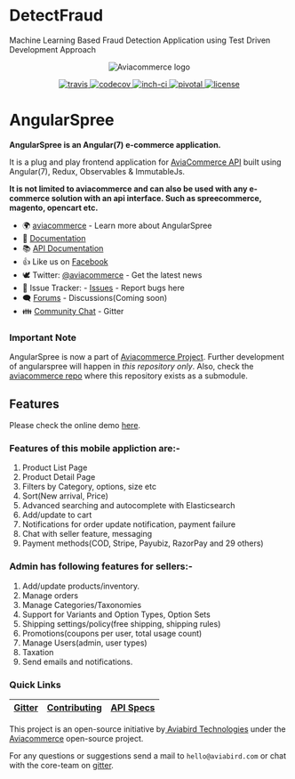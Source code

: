 # DetectFraud
Machine Learning Based Fraud Detection Application using Test Driven Development Approach

<p align="center">
    <img alt="Aviacommerce logo" title="Aviacommerce Logo" src="https://res.cloudinary.com/aviabird/image/upload/h_250/v1539065176/aviacommerce/logo/main.png">
</p>
<p align="center">
  <a href="https://travis-ci.com/aviacommerce/avia">
    <img src="https://travis-ci.com/aviacommerce/avia.svg?branch=develop" alt="travis" title="build-status"/>
  </a>
  <a href="https://codecov.io/gh/aviacommerce/avia">
    <img src="https://codecov.io/gh/aviacommerce/avia/branch/develop/graph/badge.svg" alt="codecov" title="coverage-status"/>
  </a>
  <a href="http://inch-ci.org/github/aviacommerce/avia">
    <img src="http://inch-ci.org/github/aviacommerce/avia.svg?branch=develop" alt="inch-ci" title="doc-status"/>
  </a>
  <a href="https://www.pivotaltracker.com/n/projects/2149807">
    <img src="http://res.cloudinary.com/zeus999/image/upload/c_limit,h_1041,w_1487/v1486457388/Yatrum%20Logo/pt-badge_ss3dyt.svg" alt="pivotal" title="project-tracker"/>
  </a>
   <a href="">
    <img src="https://img.shields.io/badge/license-MIT-brightgreen.svg?style=flat" alt="license" title="Software License"/>
  </a>
</p>

# AngularSpree

**AngularSpree is an Angular(7) e-commerce application.**

It is a plug and play frontend application for [AviaCommerce API](https://www.aviacommerce.org/docs/apis-getting-started.html) built using Angular(7), Redux, Observables & ImmutableJs.

**It is not limited to aviacommerce and can also be used with any e-commerce solution with an api interface. Such as spreecommerce, magento, opencart etc.**

- 🌍 [aviacommerce](https://aviacommerce.org/) - Learn more about AngularSpree
- 📖 [Documentation](https://www.aviacommerce.org/docs/frontend-install.html)
- 📚 [API Documentation](https://www.aviacommerce.org/docs/apis-getting-started.html)
- 👍 Like us on [Facebook](https://www.facebook.com/aviacommerce)
- 🕊 Twitter: [@aviacommerce](https://twitter.com/aviacommerce) - Get the latest news
- 🐞 Issue Tracker: - [Issues](https://github.com/aviacommerce/avia/issues) - Report bugs here
- 🗨 [Forums](https://forum.aviacommerce.org/) - Discussions(Coming soon)
- 👪 [Community Chat](https://gitter.im/avia-commerce/Lobby) - Gitter

### Important Note

AngularSpree is now a part of [Aviacommerce Project](https://aviacommerce.org). Further development of angularspree will happen in _this repository only_. Also, check the [aviacommerce repo](https://github.com/aviacommerce/avia) where this repository exists as a submodule.

## Features

Please check the online demo [here](https://www.aviacommerce.org/demo/demo.html).

### Features of this mobile appliction are:-

1. Product List Page
2. Product Detail Page
3. Filters by Category, options, size etc
4. Sort(New arrival, Price)
5. Advanced searching and autocomplete with Elasticsearch
6. Add/update to cart
7. Notifications for order update notification, payment failure
8. Chat with seller feature, messaging
9. Payment methods(COD, Stripe, Payubiz, RazorPay and 29 others)

### Admin has following features for sellers:-

1. Add/update products/inventory.
2. Manage orders
3. Manage Categories/Taxonomies
4. Support for Variants and Option Types, Option Sets
5. Shipping settings/policy(free shipping, shipping rules)
6. Promotions(coupons per user, total usage count)
7. Manage Users(admin, user types)
8. Taxation
9. Send emails and notifications.

### Quick Links

| [Gitter](https://gitter.im/avia-commerce/Lobby) | [Contributing](https://www.aviacommerce.org/docs/how-to-contribute.html) | [API Specs](https://www.aviacommerce.org/docs/apis-getting-started.html) |
| ----------------------------------------------- | ------------------------------------------------------------------------ | ------------------------------------------------------------------------ |


This project is an open-source initiative by[ Aviabird Technologies](https://aviabird.com) under the [Aviacommerce](https://aviacommerce.org) open-source project.

For any questions or suggestions send a mail to `hello@aviabird.com` or chat with the core-team on [gitter](https://gitter.im/avia-commerce/Lobby).

